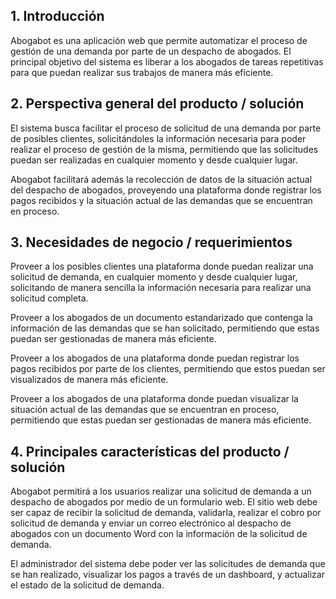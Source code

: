 

## 1. Introducción

Abogabot es una aplicación web que permite automatizar el proceso de gestión de una demanda por parte de un despacho de abogados. El principal objetivo del sistema es liberar a los abogados de tareas repetitivas para que puedan realizar sus trabajos de manera más eficiente.

## 2. Perspectiva general del producto / solución

El sistema busca facilitar el proceso de solicitud de una demanda por parte de posibles clientes, solicitándoles la información necesaria para poder realizar el proceso de gestión de la misma, permitiendo que las solicitudes puedan ser realizadas en cualquier momento y desde cualquier lugar.

Abogabot facilitará además la recolección de datos de la situación actual del despacho de abogados, proveyendo una plataforma donde registrar los pagos recibidos y la situación actual de las demandas que se encuentran en proceso.

## 3. Necesidades de negocio / requerimientos

Proveer a los posibles clientes una plataforma donde puedan realizar una solicitud de demanda, en cualquier momento y desde cualquier lugar, solicitando de manera sencilla la información necesaria para realizar una solicitud completa.

Proveer a los abogados de un documento estandarizado que contenga la información de las demandas que se han solicitado, permitiendo que estas puedan ser gestionadas de manera más eficiente.

Proveer a los abogados de una plataforma donde puedan registrar los pagos recibidos por parte de los clientes, permitiendo que estos puedan ser visualizados de manera más eficiente.

Proveer a los abogados de una plataforma donde puedan visualizar la situación actual de las demandas que se encuentran en proceso, permitiendo que estas puedan ser gestionadas de manera más eficiente.

## 4. Principales características del producto / solución

Abogabot permitirá a los usuarios realizar una solicitud de demanda a un despacho de abogados por medio de un formulario web. El sitio web debe ser capaz de recibir la solicitud de demanda, validarla, realizar el cobro por solicitud de demanda y enviar un correo electrónico al despacho de abogados con un documento Word con la información de la solicitud de demanda.

El administrador del sistema debe poder ver las solicitudes de demanda que se han realizado, visualizar los pagos a través de un dashboard, y actualizar el estado de la solicitud de demanda.
